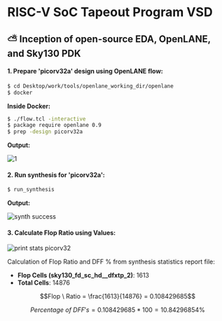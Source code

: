 # RISC-V SoC Tapeout Program VSD
## ⛅ Inception of open-source EDA, OpenLANE, and Sky130 PDK

#### 1. Prepare 'picorv32a' design using OpenLANE flow:

``` bash
$ cd Desktop/work/tools/openlane_working_dir/openlane
$ docker
```

**Inside Docker:**

``` bash
$ ./flow.tcl -interactive
$ package require openlane 0.9
$ prep -design picorv32a
```

**Output:**

![1](https://github.com/user-attachments/assets/96216f46-d007-4741-99f6-c16afc73b5ea)


#### 2. Run synthesis for 'picorv32a':

``` bash
$ run_synthesis
```

**Output:**

![synth success](https://github.com/user-attachments/assets/322dec98-87ba-4b93-a33f-918fc742b75d)

#### 3. Calculate Flop Ratio using Values:

![print stats picorv32](https://github.com/user-attachments/assets/6de9cfa8-d5f0-4de7-b1c0-e834fedb244f)


Calculation of Flop Ratio and DFF % from synthesis statistics report file:

  - **Flop Cells (sky130_fd_sc_hd__dfxtp_2)**: 1613
  - **Total Cells**: 14876

$$Flop \ Ratio = \frac{1613}{14876} = 0.108429685$$

$$Percentage \ of \ DFF's = 0.108429685 * 100 = 10.84296854\%$$
